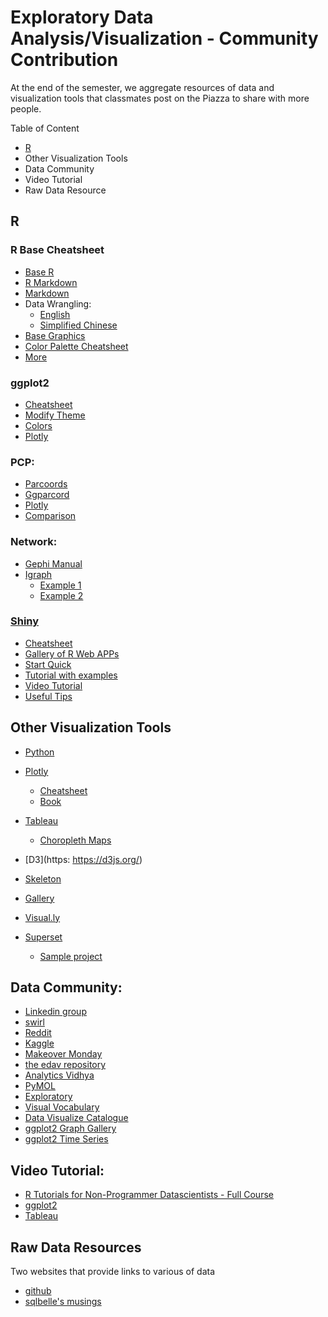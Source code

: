 # Exploratory Data Analysis/Visualization - Community Contribution
At the end of the semester, we aggregate resources of data and visualization tools that classmates post on the Piazza to share with more people. 

Table of Content
* [R](#R)
* Other Visualization Tools
* Data Community
* Video Tutorial 
* Raw Data Resource

## R
### R Base Cheatsheet
* [Base R](https://www.rstudio.com/wp-content/uploads/2016/10/r-cheat-sheet-3.pdf)
* [R Markdown](https://www.rstudio.com/wp-content/uploads/2015/02/rmarkdown-cheatsheet.pdf)
* [Markdown](https://github.com/adam-p/markdown-here/wiki/Markdown-Here-Cheatsheet)
* Data Wrangling: 
  * [English](https://www.rstudio.com/wp-content/uploads/2015/02/data-wrangling-cheatsheet.pdf)
  * [Simplified Chinese](https://www.rstudio.com/wp-content/uploads/2015/03/data-wrangling-chinese.pdf)
* [Base Graphics](http://publish.illinois.edu/johnrgallagher/files/2015/10/BaseGraphicsCheatsheet.pdf)
* [Color Palette Cheatsheet](https://www.nceas.ucsb.edu/~frazier/RSpatialGuides/colorPaletteCheatsheet.pdf)
* [More](https://www.rstudio.com/resources/cheatsheets)

### ggplot2
* [Cheatsheet](http://zevross.com/blog/2014/08/04/beautiful-plotting-in-r-a-ggplot2-cheatsheet-3/)
* [Modify Theme](http://ggplot2.tidyverse.org/reference/theme.html)
* [Colors](http://www.cookbook-r.com/Graphs/Colors_(ggplot2)/)
* [Plotly](https://plot.ly/ggplot2/)

### PCP:
* [Parcoords](http://www.buildingwidgets.com/blog/2015/1/30/week-04-interactive-parallel-coordinates-1)
* [Ggparcord](https://www.rdocumentation.org/packages/GGally/versions/1.2.0/topics/ggparcoord)
* [Plotly](https://plot.ly/r/parallel-coordinates-plot/)
* [Comparison](https://www.r-bloggers.com/parallel-coordinate-plots-for-discrete-and-categorical-data-in-r-a-comparison/)

### Network:
* [Gephi Manual](https://d1b10bmlvqabco.cloudfront.net/attach/iwjz7hyhqd4qd/it0gy1bzwaZ/j12su0yri6v8/Gephi_Manual.pdf)
* [Igraph](http://igraph.org/redirect.html)
  - [Example 1](https://www.r-bloggers.com/network-visualization-in-r-with-the-igraph-package/)
  - [Example 2](https://assemblingnetwork.wordpress.com/2013/05/29/network-basics-with-r-and-igraph-part-i-of-iii/)

### [Shiny](https://shiny.rstudio.com)
* [Cheatsheet](http://shiny.rstudio.com/images/shiny-cheatsheet.pdf)
* [Gallery of R Web APPs](https://www.showmeshiny.com/)
* [Start Quick](https://d1b10bmlvqabco.cloudfront.net/attach/iwjz7hyhqd4qd/isy0quyl45w42n/j1ea1x5vufhs/01Howtostart.pdf)
* [Tutorial with examples](http://zevross.com/blog/2016/04/19/r-powered-web-applications-with-shiny-a-tutorial-and-cheat-sheet-with-40-example-apps/)
* [Video Tutorial](https://www.youtube.com/watch?v=789ZcPHlg7w&index=4&list=PL6wLL_RojB5xNOhe2OTSd-DPkMLVY9DfB)
* [Useful Tips](http://deanattali.com/blog/advanced-shiny-tips/)
 
## Other Visualization Tools
* [Python](https://d1b10bmlvqabco.cloudfront.net/attach/iwjz7hyhqd4qd/isrin57rtrp2sq/j1dyzbdq5qdx/DataVisualizationinPython.html)
* [Plotly](https://plot.ly/)
  - [Cheatsheet](https://images.plot.ly/plotly-documentation/images/r_cheat_sheet.pdf)
  - [Book](https://images.plot.ly/plotly-documentation/images/r_cheat_sheet.pdf)
* [Tableau](https://www.tableau.com/)
  - [Choropleth Maps](https://d1b10bmlvqabco.cloudfront.net/attach/iwjz7hyhqd4qd/isxb2lklpy73cc/j1hyb500hny7/ChoroplethMaps.html)

* [D3](https: https://d3js.org/)
* [Skeleton](https://github.com/alexwainger/d3-skeleton)
* [Gallery](https://github.com/d3/d3/wiki/Gallery)
* [Visual.ly](http://visual.ly/)
* [Superset](https://github.com/airbnb/superset)
  - [Sample project](http://airbnb.io/projects/superset/)

## Data Community: 
* [Linkedin group](https://www.linkedin.com/groups/35222/profile) 
* [swirl](http://swirlstats.com)
* [Reddit](https://www.reddit.com/r/dataisbeautiful/)
* [Kaggle](https://www.kaggle.com/datasets)
* [Makeover Monday](http://www.makeovermonday.co.uk/blog/)
* [the edav repository](http://moorissa.com/edav/)
* [Analytics Vidhya](https://www.analyticsvidhya.com)
* [PyMOL](http://www.pymol.org)
* [Exploratory](https://exploratory.io)
* [Visual Vocabulary](http://ft-interactive.github.io/visual-vocabulary/)
* [Data Visualize Catalogue](http://www.datavizcatalogue.com/index.html)
* [ggplot2 Graph Gallery](http://www.r-graph-gallery.com/portfolio/ggplot2-package/)
* [ggplot2 Time Series](https://plot.ly/ggplot2/time-series/)




## Video Tutorial:
- [R Tutorials for Non-Programmer Datascientists - Full Course](https://www.youtube.com/playlist?list=PLFAYD0dt5xCzTQHDhMPZwBoaAXWeVhZzg)
- [ggplot2](https://www.youtube.com/watch?v=HeqHMM4ziXA)
- [Tableau](https://www.youtube.com/watch?v=x56ipAMMmLA)

## Raw Data Resources
Two websites that provide links to various of data 
- [github](https://github.com/caesar0301/awesome-public-datasets)
- [sqlbelle's musings](https://sqlbelle.com/2015/01/16/data-sets-for-bianalyticsvisualization-projects/)


